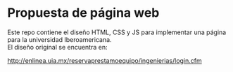 # Propuesta de página web
  
Este repo contiene el diseño HTML, CSS y JS para implementar una página para la universidad Iberoamericana.  
El diseño original se encuentra en:  
  
  http://enlinea.uia.mx/reservaprestamoequipo/ingenierias/login.cfm
